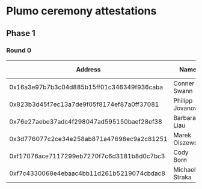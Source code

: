 # Plumo ceremony attestations

## Phase 1

### Round 0

| Address | Name | Affiliation | Link to attestation |
|---------|------|-------------|---------------------|
| 0x16a3e97b7b3c04d885b15ff01c346349f936caba | Conner Swann | cLabs | [Twitter](https://twitter.com/YourBuddyConner/status/1339663701498982400?s=20) |
| 0x823b3d45f7ec13a7de9f05f8174ef87a0ff37081  | Philipp Jovanovic | UCL | [Twitter](https://twitter.com/Daeinar/status/1339852814089117696?s=20) |
| 0x76e27aebe37adc4f298047ad595150baef28ef38 | Barbara Liau | cLabs | [Twitter](https://twitter.com/barbaraliau/status/1340063754654867456?s=20) |
| 0x3d776077c2ce34e258ab871a47698ec9a2c81251 | Marek Olszewski | cLabs | [Twitter](https://twitter.com/marek_/status/1340411805701533696?s=20) |
| 0xf17076ace7117299eb7270f7c6d3181b8d0c7bc3 | Cody Born | cLabs | [Twitter](https://twitter.com/codyborn/status/1339666100926042112?s=20) |
| 0xf7c4330068e4ebaac4bb11d261b5219074cbdac8 | Michael Straka | cLabs | |
